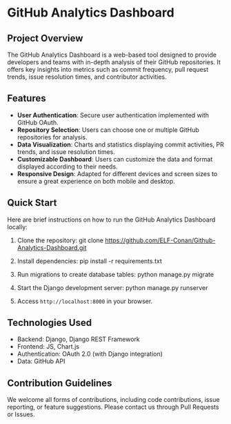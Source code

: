 # GitHub Analytics Dashboard

## Project Overview
The GitHub Analytics Dashboard is a web-based tool designed to provide developers and teams with in-depth analysis of their GitHub repositories. It offers key insights into metrics such as commit frequency, pull request trends, issue resolution times, and contributor activities.

## Features
- **User Authentication**: Secure user authentication implemented with GitHub OAuth.
- **Repository Selection**: Users can choose one or multiple GitHub repositories for analysis.
- **Data Visualization**: Charts and statistics displaying commit activities, PR trends, and issue resolution times.
- **Customizable Dashboard**: Users can customize the data and format displayed according to their needs.
- **Responsive Design**: Adapted for different devices and screen sizes to ensure a great experience on both mobile and desktop.

## Quick Start
Here are brief instructions on how to run the GitHub Analytics Dashboard locally:

1. Clone the repository:
git clone https://github.com/ELF-Conan/Github-Analytics-Dashboard.git

2. Install dependencies:
pip install -r requirements.txt

3. Run migrations to create database tables:
python manage.py migrate

4. Start the Django development server:
python manage.py runserver

5. Access `http://localhost:8000` in your browser.

## Technologies Used
- Backend: Django, Django REST Framework
- Frontend: JS, Chart.js
- Authentication: OAuth 2.0 (with Django integration)
- Data: GitHub API

## Contribution Guidelines
We welcome all forms of contributions, including code contributions, issue reporting, or feature suggestions. Please contact us through Pull Requests or Issues.